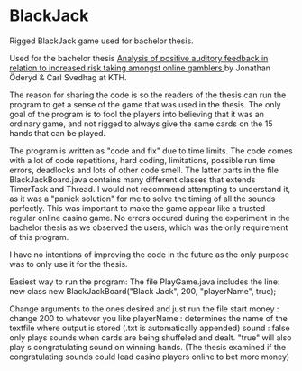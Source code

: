 # BlackJack
Rigged BlackJack game used for bachelor thesis.

Used for the bachelor thesis [Analysis of positive auditory feedback in relation to increased risk taking amongst online gamblers ](http://kth.diva-portal.org/smash/record.jsf?pid=diva2%3A1229511&dswid=7910) by Jonathan Öderyd & Carl Svedhag at KTH.

The reason for sharing the code is so the readers of the thesis can run the program to get a sense of the game that was used in the thesis.
The only goal of the program is to fool the players into believing that it was an ordinary game, and not rigged to always give the same cards on the 15 hands that can be played.

The program is written as "code and fix" due to time limits. The code comes with a lot of code repetitions, hard coding, limitations, possible run time errors, deadlocks and lots of other code smell. The latter parts in the file BlackJackBoard.java contains many different classes that extends TimerTask and Thread. I would not recommend attempting to understand it, as it was a "panick solution" for me to solve the timing of all the sounds perfectly. This was important to make the game appear like a trusted regular online casino game.
No errors occured during the experiment in the bachelor thesis as we observed the users, which was the only requirement of this program.

I have no intentions of improving the code in the future as the only purpose was to only use it for the thesis.


Easiest way to run the program:
The file PlayGame.java includes the line:
new class new BlackJackBoard("Black Jack", 200, "playerName", true); 

Change arguments to the ones desired and just run the file
start money : change 200 to whatever you like 
playerName : determines the name of the textfile where output is stored (.txt is automatically appended)
sound : false only plays sounds when cards are being shuffeled and dealt. "true" will also play s congratulating sound on winning hands. 
(The thesis examined if the congratulating sounds could lead casino players online to bet more money)
